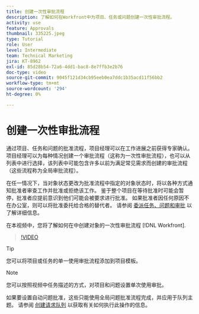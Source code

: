 ```yaml
---
title: 创建一次性审批流程
description: 了解如何在Workfront中为项目、任务或问题创建一次性审批流程。
activity: use
feature: Approvals
thumbnail: 335225.jpeg
type: Tutorial
role: User
level: Intermediate
team: Technical Marketing
jira: KT-8962
exl-id: 85d28b54-72a6-4dd1-bac8-8e7ffb3e2b76
doc-type: video
source-git-commit: 9045f121d34cb95eeb0ea7ddc1b35acd11f56bb2
workflow-type: tm+mt
source-wordcount: '294'
ht-degree: 0%

---
```


# 创建一次性审批流程

通过项目、任务和问题的批准流程，项目经理可以在工作进展之前获得专家确认。 项目经理可以为每种情况创建一个审批流程（这称为一次性审批流程），也可以从列表中进行选择，该列表中可能包含许多以前为满足常见需求而创建的审批流程（这些流程称为全局审批流程）。

在任一情况下，当对象状态更改为批准流程中指定的对象状态时，将以各种方式通知批准者审查工作并批准或拒绝该工作。 鉴于整个项目在等待批准时可能会暂停，批准者应提前意识到他们可能会被要求进行批准。 如果批准者因任何原因不在办公室，则可以将批准委托给合格的替代者。 请参阅 [委派任务、问题和审批](https://experienceleague.adobe.com/docs/workfront-learn/tutorials-workfront/manage-work/approval-processes-and-milestone-paths/delegate-approvals.html) 以了解详细信息。

在本视频中，您将了解如何在中创建对象的一次性审批流程 [!DNL  Workfront].

>[!VIDEO](https://video.tv.adobe.com/v/335225/?quality=12&learn=on)

>[!TIP]
>
>您可以将项目或任务的单一使用审批流程添加到项目模板。

>[!NOTE]
>
>您可以按照视频中任务描述的方式，对项目和问题设置单次使用审批。
>
>如果要设置自动问题批准，这些只能使用全局问题批准流程完成，并应用于队列主题。 请参阅 [创建请求队列](https://experienceleague.adobe.com/docs/workfront/using/manage-work/requests/create-and-manage-request-queues/create-request-queue.html) 以获取有关如何执行此操作的信息。

